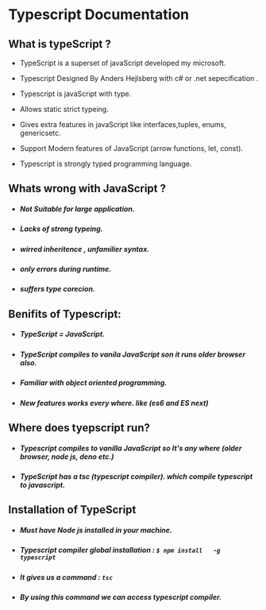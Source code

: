 # Typescript Documentation

## What is typeScript ?

-  TypeScript is a superset of javaScript developed my microsoft.
-  Typescript Designed By Anders Hejlsberg with c# or .net sepecification . 
-  Typescript is javaScript with type.
-  Allows static strict typeing.
-  Gives extra features in javaScript like interfaces,tuples, enums, genericsetc.
-  Support Modern features of JavaScript (arrow functions, let, const). 

- Typescript is strongly typed programming language. 


## Whats wrong with JavaScript ?
- ##### Not Suitable for large application. 
- ##### Lacks of strong typeing. 
- ##### wirred inheritence , unfamilier syntax.  
- ##### only errors during runtime. 
- ##### suffers type corecion. 



## Benifits of Typescript:
- ##### TypeScript = JavaScript. 
- ##### TypeScript compiles to vanila JavaScript son it runs older browser also.    
- ##### Familiar with object oriented programming. 
- ##### New features works every where. like (es6 and ES next)


## Where does tyepscript run? 
- ##### Typescript compiles to vanilla JavaScript so It's any where (older browser, node js, deno  etc.)
- ##### TypeScript has a tsc (typescript compiler). which compile typescript to javascript. 


## Installation of TypeScript 
- ##### Must have Node js installed in your machine. 
- ##### Typescript compiler global installation : ```$ npm install   -g typescript ```
- ##### It gives us a command : ``` tsc ```
- ##### By using this command we can access  typescript compiler. 

